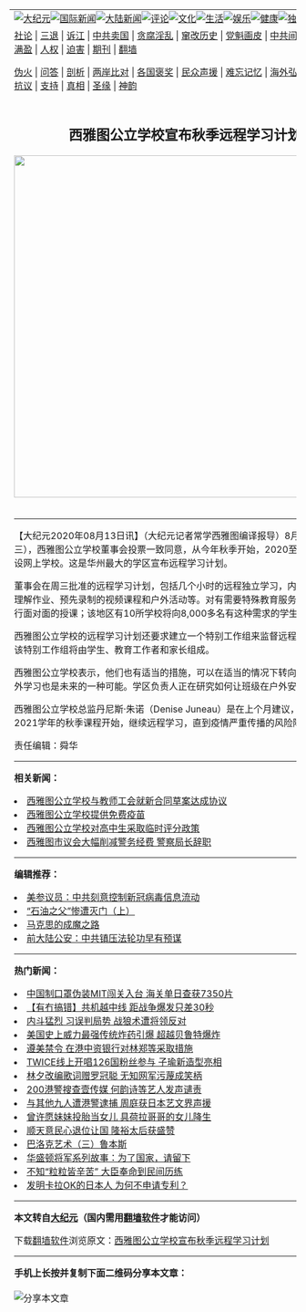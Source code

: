 <a name="1" id="1" target="_blank"></a><span id="1"></span>
<table align=center border="0"><tr><td colspan="2" VALIGN=TOP><a href="https://github.com/bfndkw380/djy/blob/master/gb/nsc413.md#1"><img src="https://raw.githubusercontent.com/bfndkw380/www/master/t/djy/1.jpg" title="大纪元"></a><a href="https://github.com/bfndkw380/djy/blob/master/gb/n24hr.md#1"><img src="https://raw.githubusercontent.com/bfndkw380/www/master/t/djy/3.jpg" title="国际新闻"></a><a href="https://github.com/bfndkw380/djy/blob/master/gb/nsc413.md#1"><img src="https://raw.githubusercontent.com/bfndkw380/www/master/t/djy/4.jpg" title="大陆新闻"></a><a href="https://github.com/bfndkw380/djy/blob/master/gb/news392.md#1"><img src="https://raw.githubusercontent.com/bfndkw380/www/master/t/djy/5.jpg" title="评论"></a><a href="https://github.com/bfndkw380/djy/blob/master/gb/news2007.md#1"><img src="https://raw.githubusercontent.com/bfndkw380/www/master/t/djy/6.jpg" title="文化"></a><a href="https://github.com/bfndkw380/djy/blob/master/gb/news2008.md#1"><img src="https://raw.githubusercontent.com/bfndkw380/www/master/t/djy/7.jpg" title="生活"></a><a href="https://github.com/bfndkw380/djy/blob/master/gb/ncyule.md#1"><img src="https://raw.githubusercontent.com/bfndkw380/www/master/t/djy/8.jpg" title="娱乐"></a><a href="https://github.com/bfndkw380/djy/blob/master/gb/nsc1002.md#1"><img src="https://raw.githubusercontent.com/bfndkw380/www/master/t/djy/9.jpg" title="健康"><a href="https://github.com/bfndkw380/djy/blob/master/gb/nf6092.md#1"><img src="https://raw.githubusercontent.com/bfndkw380/www/master/t/djy/10a.jpg" title="独家"></a><a href="https://github.com/bfndkw380/djy/blob/master/gb/nf4514.md#1"><img src="https://raw.githubusercontent.com/bfndkw380/www/master/t/djy/12a.jpg" title="头条"></a></td></tr>
<tr><td colspan="2" VALIGN=TOP><a target="_blank" href="https://github.com/bfndkw380/djy/blob/master/gb/9p.md#1">社论</a> | <a target="_blank" href="https://github.com/bfndkw380/djy/blob/master/gb/nf5657.md#1">三退</a> | <a target="_blank" href="https://github.com/bfndkw380/djy/blob/master/gb/nf6124.md#1">诉江</a> | <a target="_blank" href="https://github.com/bfndkw380/djy/blob/master/gb/nf1176117.md#1">中共卖国</a> | <a target="_blank" href="https://github.com/bfndkw380/djy/blob/master/gb/nf5773.md#1">贪腐淫乱</a> | <a target="_blank" href="https://github.com/bfndkw380/djy/blob/master/gb/nf1176115.md#1">窜改历史</a> | <a target="_blank" href="https://github.com/bfndkw380/djy/blob/master/gb/nf1176107.md#1">党魁画皮</a> | <a target="_blank" href="https://github.com/bfndkw380/djy/blob/master/gb/nf1320400.md#1">中共间谍</a> | <a target="_blank" href="https://github.com/bfndkw380/djy/blob/master/gb/nf1176114.md#1">破坏传统</a> | <a target="_blank" href="https://github.com/bfndkw380/ntdtv/blob/master/gb/prog447_1.md#1">恶贯满盈</a> | <a target="_blank" href="https://github.com/bfndkw380/djy/blob/master/gb/ncid278.md#1">人权</a> | <a target="_blank" href="https://github.com/bfndkw380/djy/blob/master/gb/nf1176111.md#1">迫害</a> | <a target="_blank" href="https://gitlab.com/szzdlab/mh-qikan/blob/master/README.md#1">期刊</a> | <a target="_blank" href="https://github.com/bfndkw380/www/blob/master/README.md?zsrh#8">翻墙</a></p><p><a target="_blank" href="https://github.com/bfndkw380/djy/blob/master/gb/nf5562.md#1">伪火</a> | <a target="_blank" href="https://github.com/bfndkw380/djy/blob/master/gb/nf4378.md#1">问答</a> | <a target="_blank" href="https://github.com/bfndkw380/djy/blob/master/gb/nf5792.md#1">剖析</a> | <a target="_blank" href="https://github.com/bfndkw380/djy/blob/master/gb/nf5735.md#1">两岸比对</a> | <a target="_blank" href="https://github.com/bfndkw380/djy/blob/master/gb/nf6119.md#1">各国褒奖</a> | <a target="_blank" href="https://github.com/bfndkw380/djy/blob/master/gb/nf6120.md#1">民众声援</a> | <a target="_blank" href="https://github.com/bfndkw380/djy/blob/master/gb/nf1188594.md#1">难忘记忆</a> | <a target="_blank" href="https://github.com/bfndkw380/djy/blob/master/gb/nf3180.md#1">海外弘传</a> | <a target="_blank" href="https://github.com/bfndkw380/djy/blob/master/gb/nf5410.md#1">万人上访</a> | <a target="_blank" href="https://github.com/bfndkw380/ntdtv/blob/master/gb/prog1530_1.md#1">和平抗议</a> | <a target="_blank" href="https://github.com/bfndkw380/djy/blob/master/gb/nf4386.md#1">支持</a> | <a target="_blank" href="https://github.com/bfndkw380/djy/blob/master/gb/nf4389.md#1">真相</a> | <a target="_blank" href="https://github.com/bfndkw380/djy/blob/master/gb/nf5790.md#1">圣缘</a> | <a target="_blank" href="https://github.com/bfndkw380/djy/blob/master/gb/nf4786.md#1">神韵</a></td></tr>
<tr><td VALIGN=TOP width="626"><h2 align=center>西雅图公立学校宣布秋季远程学习计划</h2>
<img width="600" src="https://i.epochtimes.com/assets/uploads/2020/08/d07deeb8-83be-4bc0-b644-c519041a8925-320x200.jpg" />
<h6></h6>
<hr>
	<p>【大纪元2020年08月13日讯】（大纪元记者常学<ahref="https://github.com/bfndkw380/djy/blob/master/gb/tag/%E8%A5%BF%E9%9B%85%E5%9B%BE.md#1">西雅图</a>编译报导）8月12日（周三），西雅图<ahref="https://github.com/bfndkw380/djy/blob/master/gb/tag/%E5%85%AC%E7%AB%8B%E5%AD%A6%E6%A0%A1.md#1">公立学校</a>董事会投票一致同意，从今年<ahref="https://github.com/bfndkw380/djy/blob/master/gb/tag/%E7%A7%8B%E5%AD%A3.md#1">秋季</a>开始，2020至2021学年开设网上学校。这是华州最大的学区<ahref="https://github.com/bfndkw380/djy/blob/master/gb/tag/%E5%AE%A3%E5%B8%83.md#1">宣布</a><ahref="https://github.com/bfndkw380/djy/blob/master/gb/tag/%E8%BF%9C%E7%A8%8B.md#1">远程</a>学习计划。</p>
<p>董事会在周三批准的<ahref="https://github.com/bfndkw380/djy/blob/master/gb/tag/%E8%BF%9C%E7%A8%8B.md#1">远程</a>学习计划，包括几个小时的远程独立学习，内容可以是阅读理解作业、预先录制的视频课程和户外活动等。对有需要特殊教育服务的学生可以进行面对面的授课；该地区有10所学校将向8,000多名有这种需求的学生开放。</p>
<p><ahref="https://github.com/bfndkw380/djy/blob/master/gb/tag/%E8%A5%BF%E9%9B%85%E5%9B%BE.md#1">西雅图</a><ahref="https://github.com/bfndkw380/djy/blob/master/gb/tag/%E5%85%AC%E7%AB%8B%E5%AD%A6%E6%A0%A1.md#1">公立学校</a>的远程学习计划还要求建立一个特别工作组来监督远程学习的进展。该特别工作组将由学生、教育工作者和家长组成。</p>
<p>西雅图公立学校表示，他们也有适当的措施，可以在适当的情况下转向课堂学习。户外学习也是未来的一种可能。学区负责人正在研究如何让班级在户外安全学习。</p>
<p>西雅图公立学校总监丹尼斯·朱诺（Denise Juneau）是在上个月建议，从2020至2021学年的<ahref="https://github.com/bfndkw380/djy/blob/master/gb/tag/%E7%A7%8B%E5%AD%A3.md#1">秋季</a>课程开始，继续远程学习，直到疫情严重传播的风险降低为止。</p>
<p>责任编辑：舜华</p>
	
<hr>


<strong>相关新闻：</strong>
<li><a href="https://github.com/bfndkw380/djy/blob/master/gb/19/8/27/n11480232.md#1">西雅图公立学校与教师工会就新合同草案达成协议</a></li>
<li><a href="https://github.com/bfndkw380/djy/blob/master/gb/20/1/1/n11761467.md#1">西雅图公立学校提供免费疫苗</a></li>
<li><a href="https://github.com/bfndkw380/djy/blob/master/gb/20/4/21/n12048326.md#1">西雅图公立学校对高中生采取临时评分政策</a></li>
<li><a href="https://github.com/bfndkw380/djy/blob/master/gb/20/8/13/n12327066.md#1">西雅图市议会大幅削减警务经费 警察局长辞职</a></li>
<hr>


<strong>编辑推荐：</strong>
<li><a href="https://github.com/onzhi266/djy/blob/master/gb/20/2/22/n11887949.md#1">美参议员：中共刻意控制新冠病毒信息流动</a></li>
<li><a href="https://github.com/tsiac2612/djy/blob/master/gb/18/3/2/n10185727.md#1" target="_blank">“石油之父”惨遭灭门（上）</a></li><li><a href="https://github.com/bfndkw380/djy/blob/master/gb/10/11/7/n3077476.md?dfh#1" target="_blank">马克思的成魔之路</a></li><li><a href="https://github.com/tsiac2612/djy/blob/master/gb/19/6/28/n11352168.md#1" target="_blank">前大陆公安：中共镇压法轮功早有预谋</a></li>
<hr>

<strong>热门新闻：</strong>
<li><a href="https://github.com/bfndkw380/djy/blob/master/gb/20/8/11/n12322303.md#1">中国制口罩伪装MIT闯关入台 海关单日查获7350片</a></li>
<li><a href="https://github.com/bfndkw380/djy/blob/master/gb/20/8/11/n12322988.md#1">【有冇搞错】共机越中线 距战争爆发只差30秒</a></li>
<li><a href="https://github.com/bfndkw380/djy/blob/master/gb/20/8/11/n12323838.md#1">内斗猛烈 习误判局势 战狼术遭将领反对</a></li>
<li><a href="https://github.com/bfndkw380/djy/blob/master/gb/20/8/11/n12321988.md#1">美国史上威力最强传统炸药引爆 超越贝鲁特爆炸</a></li>
<li><a href="https://github.com/bfndkw380/djy/blob/master/gb/20/8/12/n12325133.md#1">遵美禁令 在港中资银行对林郑等采取措施</a></li>
<li><a href="https://github.com/bfndkw380/djy/blob/master/gb/20/8/10/n12318600.md#1">TWICE线上开唱126国粉丝参与 子瑜新造型亮相</a></li>
<li><a href="https://github.com/bfndkw380/djy/blob/master/gb/20/8/10/n12320539.md#1">林夕改编歌词赠罗冠聪 无知网军污蔑成笑柄</a></li>
<li><a href="https://github.com/bfndkw380/djy/blob/master/gb/20/8/10/n12320702.md#1">200港警搜查壹传媒 何韵诗等艺人发声谴责</a></li>
<li><a href="https://github.com/bfndkw380/djy/blob/master/gb/20/8/11/n12323294.md#1">与其他九人遭港警逮捕 周庭获日本艺文界声援</a></li>
<li><a href="https://github.com/bfndkw380/djy/blob/master/gb/20/8/11/n12323627.md#1">曾许愿妹妹投胎当女儿 具荷拉哥哥的女儿降生</a></li>
<li><a href="https://github.com/bfndkw380/djy/blob/master/gb/20/8/6/n12310782.md#1">顺天意民心退位让国 隆裕太后获盛赞</a></li>
<li><a href="https://github.com/bfndkw380/djy/blob/master/gb/11/1/4/n3132042.md#1">巴洛克艺术（三）鲁本斯</a></li>
<li><a href="https://github.com/bfndkw380/djy/blob/master/gb/20/5/22/n12129529.md#1">华盛顿将军系列故事：为了国家，请留下</a></li>
<li><a href="https://github.com/bfndkw380/djy/blob/master/gb/20/8/2/n12301784.md#1">不知“粒粒皆辛苦” 大臣奉命到民间历练</a></li>
<li><a href="https://github.com/bfndkw380/djy/blob/master/gb/20/8/11/n12322329.md#1">发明卡拉OK的日本人 为何不申请专利？</a></li>
<hr>

<strong>本文转自<a href="https://www.epochtimes.com">大纪元</a>（国内需用<a href="https://github.com/bfndkw380/www/blob/master/README.md#8">翻墙软件</a>才能访问）</strong><p>下载<a href="https://github.com/bfndkw380/www/blob/master/README.md#8">翻墙软件</a>浏览原文：<a href="https://www.epochtimes.com/gb/20/8/13/n12327242.htm">西雅图公立学校宣布秋季远程学习计划</a></p><hr>

<strong>手机上长按并复制下面二维码分享本文章：</strong><br><br><img src="http://www.szzd.org/v.php?action=qrcode&url=https://github.com/bfndkw380/djy/blob/master/gb/20/8/13/n12327242.md%231" title="分享本文章"></td><td VALIGN=TOP><a href="https://github.com/bfndkw380/djy/blob/master/gb/16/1/21/n4622075.md?dfh#1" target="_blank"><img src="https://raw.githubusercontent.com/bfndkw380/djy/master/gb/300/wei-f1.jpg" title="中共的伪火骗局"  alt="中共的伪火骗局"></a><br><a href="https://github.com/bfndkw380/www/blob/master/README.md?dfh#9" target="_blank"><img src="https://raw.githubusercontent.com/bfndkw380/djy/master/gb/300/yong-h.jpg" title="永恒的见证"  alt="永恒的见证"></a><br><a href="https://github.com/bfndkw380/djy/blob/master/gb/13/9/29/n3974789.md?dfh#1" target="_blank"><img src="https://raw.githubusercontent.com/bfndkw380/djy/master/gb/300/shang-lnz.jpg" title="善良女子被中共投男牢"  alt="善良女子被中共投男牢"></a><br><a href="https://github.com/bfndkw380/djy/blob/master/gb/16/3/16/n4663449.md?dfh#1" target="_blank"><img src="https://raw.githubusercontent.com/bfndkw380/djy/master/gb/300/huo-z3.jpg" title="警卫目击活摘器官"  alt="警卫目击活摘器官"></a><br><a href="https://github.com/bfndkw380/djy/blob/master/gb/16/8/7/n8177641.md?dfh#1" target="_blank"><img src="https://raw.githubusercontent.com/bfndkw380/djy/master/gb/300/huo-z4.jpg" title="证人描述活摘恐怖"  alt="证人描述活摘恐怖"></a><br><a href="https://github.com/bfndkw380/djy/blob/master/gb/10/4/19/n2881569.md?dfh#1" target="_blank"><img src="https://raw.githubusercontent.com/bfndkw380/djy/master/gb/300/huo-z1.jpg" title="揭开活摘器官黑幕"  alt="揭开活摘器官黑幕"></a><br><a href="https://github.com/bfndkw380/djy/blob/master/gb/10/11/7/n3077476.md?dfh#1" target="_blank"><img src="https://raw.githubusercontent.com/bfndkw380/djy/master/gb/300/ma-ks.jpg" title="马克思的成魔之路"  alt="马克思的成魔之路"></a><br><a href="https://github.com/bfndkw380/djy/blob/master/gb/14/6/9/n4173977.md?dfh#1" target="_blank"><img src="https://raw.githubusercontent.com/bfndkw380/djy/master/gb/300/chang-zs.jpg" title="藏字石 蕴天机"  alt="藏字石 蕴天机"></a><br><a href="https://github.com/bfndkw380/djy/blob/master/gb/18/5/10/n10381511.md?dfh#1" target="_blank"><img src="https://raw.githubusercontent.com/bfndkw380/djy/master/gb/300/st1.jpg" title="关注3亿人三退"  alt="关注3亿人三退"></a><br><a href="https://github.com/bfndkw380/djy/blob/master/gb/18/3/21/n10237682.md?dfh#1" target="_blank"><img src="https://raw.githubusercontent.com/bfndkw380/djy/master/gb/300/jie-t.jpg" title="解体中共复兴中华"  alt="解体中共复兴中华"></a><br><a href="https://github.com/bfndkw380/djy/blob/master/gb/9/2/9/n2422991.md?dfh#1" target="_blank"><img src="https://raw.githubusercontent.com/bfndkw380/djy/master/gb/300/gao-zs.jpg" title="中共迫害良心律师"  alt="中共迫害良心律师"></a><br><a href="https://github.com/bfndkw380/djy/blob/master/gb/18/12/9/n10900044.md?dfh#1" target="_blank"><img src="https://raw.githubusercontent.com/bfndkw380/djy/master/gb/300/sj1.jpg" title="303万人举报江泽民"  alt="303万人举报江泽民"></a><br><a href="https://github.com/bfndkw380/djy/blob/master/gb/18/8/28/n10672014.md?dfh#1" target="_blank"><img src="https://raw.githubusercontent.com/bfndkw380/djy/master/gb/300/sj2.jpg" title="这些官员为何起诉江泽民"  alt="这些官员为何起诉江泽民"></a><br><a href="https://github.com/bfndkw380/djy/blob/master/gb/8/12/18/n2367165.md?dfh#1" target="_blank"><img src="https://raw.githubusercontent.com/bfndkw380/djy/master/gb/300/liangan.jpg" title="海峡两岸的强烈对比"  alt="海峡两岸的强烈对比"></a><br><a href="https://github.com/bfndkw380/djy/blob/master/gb/15/12/10/n4593139.md?dfh#1" target="_blank"><img src="https://raw.githubusercontent.com/bfndkw380/djy/master/gb/300/jia-ndzl.jpg" title="加拿大总理的贺信"  alt="加拿大总理的贺信"></a><br><a href="https://github.com/bfndkw380/djy/blob/master/gb/11/6/17/n3289382.md?dfh#1" target="_blank"><img src="https://raw.githubusercontent.com/bfndkw380/djy/master/gb/300/xiao-wd.jpg" title="探寻真相兼听则明"  alt="探寻真相兼听则明"></a><br><a href="https://github.com/bfndkw380/djy/blob/master/gb/18/10/27/n10812623.md?dfh#1" target="_blank"><img src="https://raw.githubusercontent.com/bfndkw380/djy/master/gb/300/yindu.jpg" title="印度媒体报道东方"  alt="印度媒体报道东方"></a><br><a href="https://github.com/bfndkw380/djy/blob/master/gb/18/6/9/n10469652.md?dfh#1" target="_blank"><img src="https://raw.githubusercontent.com/bfndkw380/djy/master/gb/300/xie-j.jpg" title="不一样的海外校园"  alt="不一样的海外校园"></a><br><a href="https://github.com/bfndkw380/djy/blob/master/gb/7/4/5/n1669415.md?dfh#1" target="_blank"><img src="https://raw.githubusercontent.com/bfndkw380/djy/master/gb/300/li-up.jpg" title="从大师到徒弟的传奇"  alt="从大师到徒弟的传奇"></a><br><a href="https://github.com/bfndkw380/djy/blob/master/gb/17/5/26/n9191512.md?dfh#1" target="_blank"><img src="https://raw.githubusercontent.com/bfndkw380/djy/master/gb/300/zfl2.jpg" title="亿万人与东方一本奇书"  alt="亿万人与东方一本奇书"></a><br><a href="https://github.com/bfndkw380/djy/blob/master/gb/13/11/27/n4020290.md?dfh#1" target="_blank"><img src="https://raw.githubusercontent.com/bfndkw380/djy/master/gb/300/zhen-h.jpg" title="大陆见不到的震撼场面"  alt="大陆见不到的震撼场面"></a><br><a href="https://github.com/bfndkw380/djy/blob/master/gb/15/7/17/n4482910.md?dfh#1" target="_blank"><img src="https://raw.githubusercontent.com/bfndkw380/djy/master/gb/300/dalu-sk.jpg" title="人心向善 大陆当初盛况"  alt="人心向善 大陆当初盛况"></a><br><a href="https://github.com/bfndkw380/djy/blob/master/gb/19/1/5/n10955468.md?dfh#1" target="_blank"><img src="https://raw.githubusercontent.com/bfndkw380/djy/master/gb/300/zfl1.jpg" title="追寻真理 这书讲什么"  alt="追寻真理 这书讲什么"></a><br><a href="https://github.com/bfndkw380/www/blob/master/README.md?dfh#1" target="_blank"><img src="https://raw.githubusercontent.com/bfndkw380/djy/master/gb/300/fq1.jpg" title="下载免费翻墙软件"  alt="下载免费翻墙软件"></a><br></td></tr></table>
